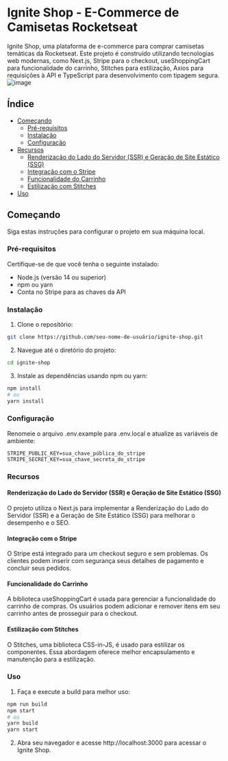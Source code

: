 # Ignite Shop - E-Commerce de Camisetas Rocketseat

Ignite Shop, uma plataforma de e-commerce para comprar camisetas temáticas da Rocketseat. Este projeto é construído utilizando tecnologias web modernas, como Next.js, Stripe para o checkout, useShoppingCart para funcionalidade do carrinho, Stitches para estilização, Axios para requisições à API e TypeScript para desenvolvimento com tipagem segura.
![image](https://github.com/MarcosvBueno/react-ignite-shop/assets/104960654/aa1d7fd1-81dd-4058-b1cf-c6f9a2a52f0b)


## Índice

- [Começando](#começando)
  - [Pré-requisitos](#pré-requisitos)
  - [Instalação](#instalação)
  - [Configuração](#configuração)
- [Recursos](#recursos)
  - [Renderização do Lado do Servidor (SSR) e Geração de Site Estático (SSG)](#renderização-do-lado-do-servidor-ssr-e-geração-de-site-estático-ssg)
  - [Integração com o Stripe](#integração-com-o-stripe)
  - [Funcionalidade do Carrinho](#funcionalidade-do-carrinho)
  - [Estilização com Stitches](#estilização-com-stitches)
- [Uso](#uso)

## Começando

Siga estas instruções para configurar o projeto em sua máquina local.

### Pré-requisitos

Certifique-se de que você tenha o seguinte instalado:

- Node.js (versão 14 ou superior)
- npm ou yarn
- Conta no Stripe para as chaves da API

### Instalação

1. Clone o repositório:

```bash
git clone https://github.com/seu-nome-de-usuário/ignite-shop.git
```

2. Navegue até o diretório do projeto:

```bash
cd ignite-shop
```

3. Instale as dependências usando npm ou yarn:

```bash
npm install
# ou
yarn install
```

### Configuração

Renomeie o arquivo .env.example para .env.local e atualize as variáveis de ambiente:
```dotenv
STRIPE_PUBLIC_KEY=sua_chave_pública_do_stripe
STRIPE_SECRET_KEY=sua_chave_secreta_do_stripe
```

### Recursos
#### Renderização do Lado do Servidor (SSR) e Geração de Site Estático (SSG)
O projeto utiliza o Next.js para implementar a Renderização do Lado do Servidor (SSR) e a Geração de Site Estático (SSG) para melhorar o desempenho e o SEO.

#### Integração com o Stripe
O Stripe está integrado para um checkout seguro e sem problemas. Os clientes podem inserir com segurança seus detalhes de pagamento e concluir seus pedidos.

#### Funcionalidade do Carrinho
A biblioteca useShoppingCart é usada para gerenciar a funcionalidade do carrinho de compras. Os usuários podem adicionar e remover itens em seu carrinho antes de prosseguir para o checkout.

#### Estilização com Stitches
O Stitches, uma biblioteca CSS-in-JS, é usado para estilizar os componentes. Essa abordagem oferece melhor encapsulamento e manutenção para a estilização.

### Uso

1. Faça e execute a build para melhor uso:
```bash
npm run build
npm start
# ou
yarn build
yarn start
```

2. Abra seu navegador e acesse http://localhost:3000 para acessar o Ignite Shop.
